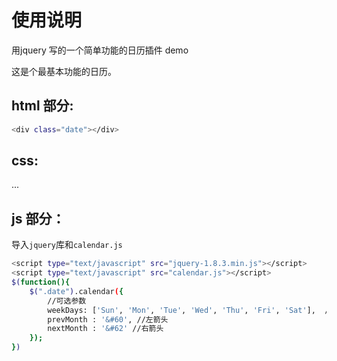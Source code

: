﻿# 使用说明

用jquery 写的一个简单功能的日历插件 demo

这是个最基本功能的日历。

## html 部分:

```bash
<div class="date"></div>
```

## css:
...

## js 部分：

导入`jquery`库和`calendar.js`

```bash
<script type="text/javascript" src="jquery-1.8.3.min.js"></script>
<script type="text/javascript" src="calendar.js"></script>
$(function(){
	$(".date").calendar({
		//可选参数
		weekDays: ['Sun', 'Mon', 'Tue', 'Wed', 'Thu', 'Fri', 'Sat'],  //week显示方式
		prevMonth : '&#60', //左箭头
		nextMonth : '&#62' //右箭头
	});
})
```
